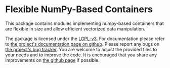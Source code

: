 # Flexible NumPy-Based Containers

This package contains modules implementing numpy-based containers that are
flexible in size and allow efficient vectorized data manipulation. 

The package is licensed under the [LGPL-v3][LGPL]. For documentation please refer to
[the project's documentation page on github][DOC]. Please report any bugs on 
[the project's bug tracker][BUG]. You are welcome to adjust the provided
files to your needs and to improve the code. It is encouraged that you share any 
improvements on [the github page][GIT] if possible.

[LGPL]: https://opensource.org/licenses/lgpl-3.0.html
[DOC]: https://vemomoto.github.io/vemomoto_core
[GIT]: https://github.com/vemomoto/vemomoto/
[BUG]: https://github.com/vemomoto/vemomoto/issues